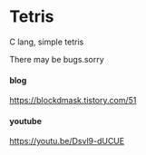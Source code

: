 # Tetris
C lang, simple tetris

There may be bugs.sorry    

#### blog
https://blockdmask.tistory.com/51

#### youtube
https://youtu.be/Dsvl9-dUCUE
